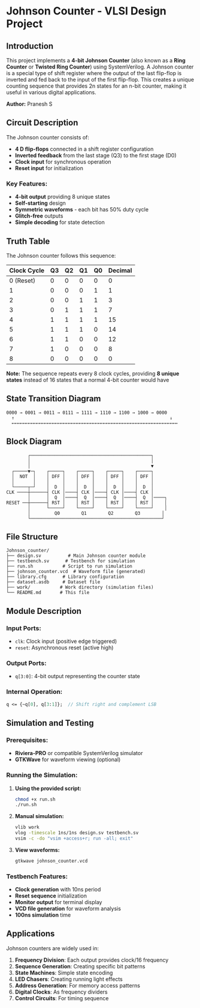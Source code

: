 # Johnson Counter - VLSI Design Project

## Introduction

This project implements a **4-bit Johnson Counter** (also known as a **Ring Counter** or **Twisted Ring Counter**) using SystemVerilog. A Johnson counter is a special type of shift register where the output of the last flip-flop is inverted and fed back to the input of the first flip-flop. This creates a unique counting sequence that provides 2n states for an n-bit counter, making it useful in various digital applications.

**Author:** Pranesh S

## Circuit Description

The Johnson counter consists of:
- **4 D flip-flops** connected in a shift register configuration
- **Inverted feedback** from the last stage (Q3) to the first stage (D0)
- **Clock input** for synchronous operation
- **Reset input** for initialization

### Key Features:
- **4-bit output** providing 8 unique states
- **Self-starting** design
- **Symmetric waveforms** - each bit has 50% duty cycle
- **Glitch-free** outputs
- **Simple decoding** for state detection

## Truth Table

The Johnson counter follows this sequence:

| Clock Cycle | Q3 | Q2 | Q1 | Q0 | Decimal |
|-------------|----|----|----|----|---------|
| 0 (Reset)   | 0  | 0  | 0  | 0  | 0       |
| 1           | 0  | 0  | 0  | 1  | 1       |
| 2           | 0  | 0  | 1  | 1  | 3       |
| 3           | 0  | 1  | 1  | 1  | 7       |
| 4           | 1  | 1  | 1  | 1  | 15      |
| 5           | 1  | 1  | 1  | 0  | 14      |
| 6           | 1  | 1  | 0  | 0  | 12      |
| 7           | 1  | 0  | 0  | 0  | 8       |
| 8           | 0  | 0  | 0  | 0  | 0       |

**Note:** The sequence repeats every 8 clock cycles, providing **8 unique states** instead of 16 states that a normal 4-bit counter would have

## State Transition Diagram

```
0000 → 0001 → 0011 → 0111 → 1111 → 1110 → 1100 → 1000 → 0000
  ↑                                                          ↓
  ←←←←←←←←←←←←←←←←←←←←←←←←←←←←←←←←←←←←←←←←←←←←←←←←←←←←←←←←←←←←←←
```

## Block Diagram

```
        ┌─────────────────────────────────────────────┐
        │                                             │
        │                                             ▼
  ┌─────▼─┐    ┌─────┐    ┌─────┐    ┌─────┐    ┌─────┐
  │  NOT  │    │ DFF │    │ DFF │    │ DFF │    │ DFF │
  │       │    │     │    │     │    │     │    │     │
  └─────┬─┘    │  D  │    │  D  │    │  D  │    │  D  │
CLK ────┼──────┤ CLK │────┤ CLK │────┤ CLK │────┤ CLK │
        │      │  Q  │────┤  Q  │────┤  Q  │────┤  Q  │────┐
RESET ──┼──────┤ RST │    │ RST │    │ RST │    │ RST │    │
        │      └─────┘    └─────┘    └─────┘    └─────┘    │
        │         Q0        Q1        Q2        Q3        │
        └─────────────────────────────────────────────────┘
```

## File Structure

```
Johnson_counter/
├── design.sv          # Main Johnson counter module
├── testbench.sv      # Testbench for simulation
├── run.sh           # Script to run simulation
├── johnson_counter.vcd  # Waveform file (generated)
├── library.cfg      # Library configuration
├── dataset.asdb     # Dataset file
├── work/           # Work directory (simulation files)
└── README.md       # This file
```

## Module Description

### Input Ports:
- `clk`: Clock input (positive edge triggered)
- `reset`: Asynchronous reset (active high)

### Output Ports:
- `q[3:0]`: 4-bit output representing the counter state

### Internal Operation:
```systemverilog
q <= {~q[0], q[3:1]};  // Shift right and complement LSB
```

## Simulation and Testing

### Prerequisites:
- **Riviera-PRO** or compatible SystemVerilog simulator
- **GTKWave** for waveform viewing (optional)

### Running the Simulation:

1. **Using the provided script:**
   ```bash
   chmod +x run.sh
   ./run.sh
   ```

2. **Manual simulation:**
   ```bash
   vlib work
   vlog -timescale 1ns/1ns design.sv testbench.sv
   vsim -c -do "vsim +access+r; run -all; exit"
   ```

3. **View waveforms:**
   ```bash
   gtkwave johnson_counter.vcd
   ```

### Testbench Features:
- **Clock generation** with 10ns period
- **Reset sequence** initialization
- **Monitor output** for terminal display
- **VCD file generation** for waveform analysis
- **100ns simulation** time

## Applications

Johnson counters are widely used in:

1. **Frequency Division**: Each output provides clock/16 frequency
2. **Sequence Generation**: Creating specific bit patterns
3. **State Machines**: Simple state encoding
4. **LED Chasers**: Creating running light effects
5. **Address Generation**: For memory access patterns
6. **Digital Clocks**: As frequency dividers
7. **Control Circuits**: For timing sequence

